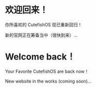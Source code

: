 # 欢迎回来！

你所喜欢的 CutefishOS 现已重新回归！

新的官网正在筹备当中（很快到来）...

# Welcome back！

Your Favorite CutefishOS are back now！

New website in the works (coming soon)...